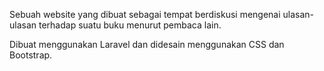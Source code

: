 Sebuah website yang dibuat sebagai tempat berdiskusi mengenai ulasan-ulasan terhadap suatu buku menurut pembaca lain.

Dibuat menggunakan Laravel dan didesain menggunakan CSS dan Bootstrap.
